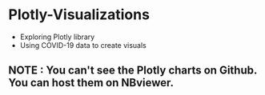# Plotly-Visualizations
* Exploring Plotly library
* Using COVID-19 data to create visuals
 
## NOTE : You can't see the Plotly charts on Github. You can host them on NBviewer.
